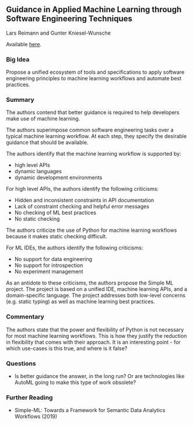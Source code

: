 ## Guidance in Applied Machine Learning through Software Engineering Techniques

Lars Reimann and Gunter Kniesel-Wunsche

Available [here](todo).

### Big Idea

Propose a unified ecosystem of tools and specifications to apply software engineering principles to machine learning workflows and automate best practices.

### Summary

The authors contend that better guidance is required to help developers make use of machine learning.

The authors superimpose common software engineering tasks over a typical machine learning workflow. At each step, they specify the desirable guidance that should be available. 

The authors identify that the machine learning workflow is supported by:

- high level APIs
- dynamic languages
- dynamic development environments

For high level APIs, the authors identify the following criticisms:

- Hidden and inconsistent constraints in API documentation
- Lack of constraint checking and helpful error messages
- No checking of ML best practices
- No static checking

The authors criticize the use of Python for machine learning workflows because it makes static checking difficult. 

For ML IDEs, the authors identify the following criticisms:

- No support for data engineering
- No support for introspection
- No experiment management

As an antidote to these criticisms, the authors propose the Simple ML project. The project is based on a unified IDE, machine learning APIs, and a domain-specific language. The project addresses both low-level concerns (e.g. static typing) as well as machine learning best practices.

### Commentary

The authors state that the power and flexibility of Python is not necessary for most machine learning workflows. This is how they justify the reduction in flexibility that comes with their approach. It is an interesting point - for which use-cases is this true, and where is it false?

### Questions

- Is better guidance the answer, in the long run? Or are technologies like AutoML going to make this type of work obsolete?

### Further Reading

- Simple-ML: Towards a Framework for Semantic Data Analytics Workflows (2019)
